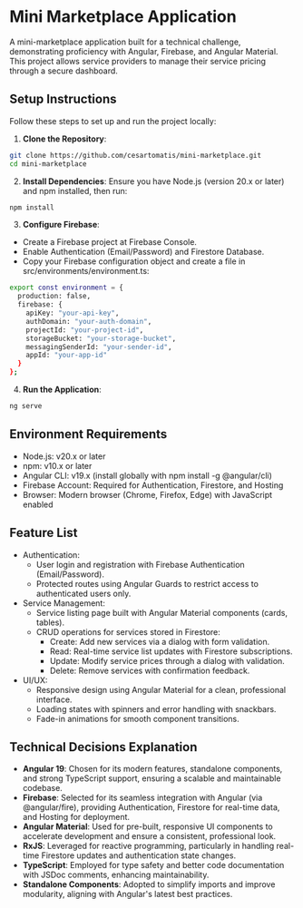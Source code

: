 # Mini Marketplace Application

A mini-marketplace application built for a technical challenge, demonstrating proficiency with Angular, Firebase, and Angular Material. This project allows service providers to manage their service pricing through a secure dashboard.

## Setup Instructions

Follow these steps to set up and run the project locally:

1. **Clone the Repository**:

```bash
git clone https://github.com/cesartomatis/mini-marketplace.git
cd mini-marketplace
```

2. **Install Dependencies**:
   Ensure you have Node.js (version 20.x or later) and npm installed, then run:

```bash
npm install
```

3. **Configure Firebase**:
  - Create a Firebase project at Firebase Console.
  - Enable Authentication (Email/Password) and Firestore Database.
  - Copy your Firebase configuration object and create a file in src/environments/environment.ts:
```bash
export const environment = {
  production: false,
  firebase: {
    apiKey: "your-api-key",
    authDomain: "your-auth-domain",
    projectId: "your-project-id",
    storageBucket: "your-storage-bucket",
    messagingSenderId: "your-sender-id",
    appId: "your-app-id"
  }
};
```

4. **Run the Application**:
```bash
ng serve
```

## Environment Requirements

- Node.js: v20.x or later
- npm: v10.x or later
- Angular CLI: v19.x (install globally with npm install -g @angular/cli)
- Firebase Account: Required for Authentication, Firestore, and Hosting
- Browser: Modern browser (Chrome, Firefox, Edge) with JavaScript enabled

## Feature List

- Authentication:
  - User login and registration with Firebase Authentication (Email/Password).
  - Protected routes using Angular Guards to restrict access to authenticated users only.
- Service Management:
  - Service listing page built with Angular Material components (cards, tables).
  - CRUD operations for services stored in Firestore:
    - Create: Add new services via a dialog with form validation.
    - Read: Real-time service list updates with Firestore subscriptions.
    - Update: Modify service prices through a dialog with validation.
    - Delete: Remove services with confirmation feedback.
- UI/UX:
  - Responsive design using Angular Material for a clean, professional interface.
  - Loading states with spinners and error handling with snackbars.
  - Fade-in animations for smooth component transitions.

## Technical Decisions Explanation

- **Angular 19**: Chosen for its modern features, standalone components, and strong TypeScript support, ensuring a scalable and maintainable codebase.
- **Firebase**: Selected for its seamless integration with Angular (via @angular/fire), providing Authentication, Firestore for real-time data, and Hosting for deployment.
- **Angular Material**: Used for pre-built, responsive UI components to accelerate development and ensure a consistent, professional look.
- **RxJS**: Leveraged for reactive programming, particularly in handling real-time Firestore updates and authentication state changes.
- **TypeScript**: Employed for type safety and better code documentation with JSDoc comments, enhancing maintainability.
- **Standalone Components**: Adopted to simplify imports and improve modularity, aligning with Angular's latest best practices.
